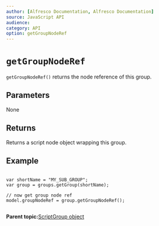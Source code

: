 ```yaml
---
author: [Alfresco Documentation, Alfresco Documentation]
source: JavaScript API
audience: 
category: API
option: getGroupNodeRef
---
```


# `getGroupNodeRef`

`getGroupNodeRef()` returns the node reference of this group.

## Parameters

None

## Returns

Returns a script node object wrapping this group.

## Example

```

var shortName = "MY_SUB_GROUP";
var group = groups.getGroup(shortName);

// now get group node ref
model.groupNodeRef = group.getGroupNodeRef();
      
```

**Parent topic:**[ScriptGroup object](../references/API-JS-ScriptGroup.md)

